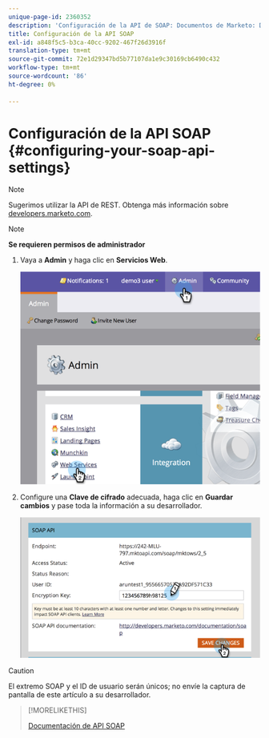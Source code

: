 ```yaml
---
unique-page-id: 2360352
description: 'Configuración de la API de SOAP: Documentos de Marketo: Documentación del producto'
title: Configuración de la API SOAP
exl-id: a848f5c5-b3ca-40cc-9202-467f26d3916f
translation-type: tm+mt
source-git-commit: 72e1d29347bd5b77107da1e9c30169cb6490c432
workflow-type: tm+mt
source-wordcount: '86'
ht-degree: 0%

---
```


# Configuración de la API SOAP {#configuring-your-soap-api-settings}

>[!NOTE]
>
>Sugerimos utilizar la API de REST. Obtenga más información sobre [developers.marketo.com](https://developers.marketo.com/documentation/rest/).

>[!NOTE]
>
>**Se requieren permisos de administrador**

1. Vaya a **Admin** y haga clic en **Servicios Web**.

   ![](assets/image2014-9-19-10-3a58-3a11.png)

1. Configure una **Clave de cifrado** adecuada, haga clic en **Guardar cambios** y pase toda la información a su desarrollador.

   ![](assets/image2014-9-19-11-3a0-3a46.png)

>[!CAUTION]
>
>El extremo SOAP y el ID de usuario serán únicos; no envíe la captura de pantalla de este artículo a su desarrollador.

>[!MORELIKETHIS]
>
>[Documentación de API SOAP](https://developers.marketo.com/documentation/soap/)
